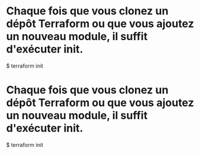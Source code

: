 # Chaque fois que vous clonez un dépôt Terraform ou que vous ajoutez un nouveau module, il suffit d'exécuter init.
$ terraform init

# Chaque fois que vous clonez un dépôt Terraform ou que vous ajoutez un nouveau module, il suffit d'exécuter init.
$ terraform init
